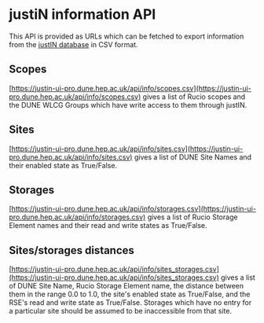 # justiN information API

This API is provided as URLs which can be fetched to export information
from the [justIN database](database.md) in CSV format.

## Scopes

[https://justin-ui-pro.dune.hep.ac.uk/api/info/scopes.csv](https://justin-ui-pro.dune.hep.ac.uk/api/info/scopes.csv)
gives a list of Rucio scopes and the DUNE WLCG Groups which have write
access to them through justIN.

## Sites

[https://justin-ui-pro.dune.hep.ac.uk/api/info/sites.csv](https://justin-ui-pro.dune.hep.ac.uk/api/info/sites.csv)
gives a list of DUNE Site Names and their enabled state as True/False.

## Storages

[https://justin-ui-pro.dune.hep.ac.uk/api/info/storages.csv](https://justin-ui-pro.dune.hep.ac.uk/api/info/storages.csv)
gives a list of
Rucio Storage Element names and their read and write states as True/False.

## Sites/storages distances

[https://justin-ui-pro.dune.hep.ac.uk/api/info/sites_storages.csv](https://justin-ui-pro.dune.hep.ac.uk/api/info/sites_storages.csv)
gives a 
list of DUNE Site Name, Rucio Storage Element name, the distance between
them in the range 0.0 to 1.0, the site's enabled state as True/False, and 
the RSE's read and write state as True/False. Storages which have no
entry for a particular site should be assumed to be inaccessible from that 
site.
